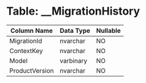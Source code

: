 # Table: __MigrationHistory

| Column Name | Data Type | Nullable |
|-------------|-----------|----------|
| MigrationId | nvarchar | NO |
| ContextKey | nvarchar | NO |
| Model | varbinary | NO |
| ProductVersion | nvarchar | NO |
